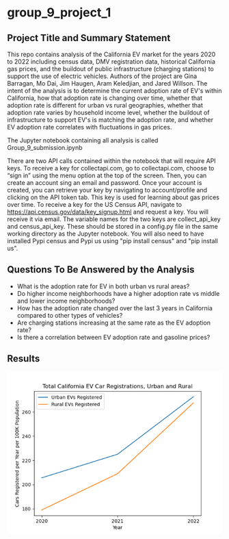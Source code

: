 # group_9_project_1
## Project Title and Summary Statement
This repo contains analysis of the California EV market for the years 2020 to 2022 including census data, DMV registration data, historical California gas prices, and the buildout of public infrastructure (charging stations) to support the use of electric vehicles. Authors of the project are Gina Barragan, Mo Dai, Jim Haugen, Aram Keledjian, and Jared Willson. The intent of the analysis is to determine the current adoption rate of EV's within California, how that adoption rate is changing over time, whether that adoption rate is different for urban vs rural geographies, whether that adoption rate varies by household income level, whether the buildout of infrastructure to support EV's is matching the adoption rate, and whether EV adoption rate correlates with fluctuations in gas prices.

The Jupyter notebook containing all analysis is called Group_9_submission.ipynb

There are two API calls contained within the notebook that will require API keys. To receive a key for collectapi.com, go to collectapi.com, choose to “sign in” using the menu option at the top of the screen. Then, you can create an account sing an email and password. Once your account is created, you can retrieve your key by navigating to account/profile and clicking on the API token tab. This key is used for learning about gas prices over time. To receive a key for the US Census API, navigate to https://api.census.gov/data/key_signup.html and request a key. You will receive it via email. The variable names for the two keys are collect_api_key and census_api_key. These should be stored in a config.py file in the same working directory as the Jupyter notebook. You will also need to have installed Pypi census and Pypi us using "pip install census" and "pip install us".

## Questions To Be Answered by the Analysis
- What is the adoption rate for EV in both urban vs rural areas? 
- Do higher income neighborhoods have a higher adoption rate vs middle and lower income neighborhoods? 
- How has the adoption rate changed over the last 3 years in California compared to other types of vehicles?
- Are charging stations increasing at the same rate as the EV adoption rate?
- Is there a correlation between EV adoption rate and gasoline prices?

## Results

![Drag Racing](Resources/Car_Registrations_Urban_v_Rural.png)

